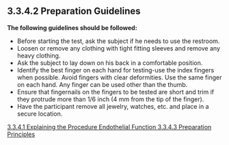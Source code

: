 ## 3.3.4.2 Preparation Guidelines

**The following guidelines should be followed:**

* Before starting the test, ask the subject if he needs to use the restroom.
* Loosen or remove any clothing with tight fitting sleeves and remove any heavy
clothing.
* Ask the subject to lay down on his back in a comfortable position.
* Identify the best finger on each hand for testing-use the index fingers when possible.
Avoid fingers with clear deformities. Use the same finger on each hand. Any finger
can be used other than the thumb.
* Ensure that fingernails on the fingers to be tested are short and trim if they protrude
more than 1/6 inch (4 mm from the tip of the finger).
* Have the participant remove all jewelry, watches, etc. and place in a secure location.


<div class="center">
<div class="btn-group">
  <a href=":pages_path:/manuals/endothelial-function/3-03-04-01-explaining-procedure.md" class="btn btn-default">
    <span class="glyphicon glyphicon-chevron-left"></span>
    3.3.4.1 Explaining the Procedure
  </a>

  <a href=":pages_path:/manuals/endothelial-function" class="btn btn-default">
    <span class="glyphicon glyphicon-chevron-up"></span>
    Endothelial Function
  </a>

  <a href=":pages_path:/manuals/endothelial-function/3-03-04-03-preparation-principles.md" class="btn btn-success">
    3.3.4.3 Preparation Principles
    <span class="glyphicon glyphicon-chevron-right"></span>
  </a>
</div>
</div>
